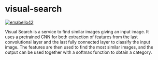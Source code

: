 # visual-search

[![emabello42](https://circleci.com/gh/emabello42/visual-search.svg?style=shield)](https://circleci.com/gh/emabello42/visual-search)

Visual Search is a service to find similar images giving an input image. It uses a pretrained CNN for both extraction of features from the last convolutional layer and the last fully connected layer to classify the input image. The features are then used to find the most similar images, and the output can be used together with a softmax function to obtain a category.
